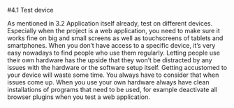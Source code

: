 #4.1 Test device

As mentioned in 3.2 Application itself already, test on different devices. Especially when the project is a web application, you need to make sure it works fine on big and small screens as well as touchscreens of tablets and smartphones. 
When you don’t have access to a specific device, it’s very easy nowadays to find people who use them regularly. 
Letting people use their own hardware has the upside that they won’t be distracted by any issues with the hardware or the software setup itself. Getting accustomed to your device will waste some time. You always have to consider that when issues come up. 
When you use your own hardware always have clean installations of programs that need to be used, for example deactivate all browser plugins when you test a web application. 

